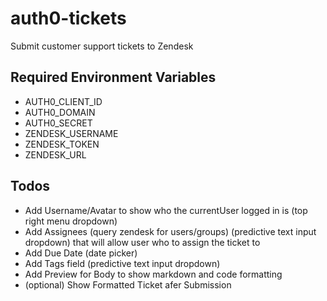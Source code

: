 # auth0-tickets
Submit customer support tickets to Zendesk

## Required Environment Variables
* AUTH0_CLIENT_ID
* AUTH0_DOMAIN
* AUTH0_SECRET
* ZENDESK_USERNAME
* ZENDESK_TOKEN
* ZENDESK_URL 

## Todos
* Add Username/Avatar to show who the currentUser logged in is (top right menu dropdown)
* Add Assignees (query zendesk for users/groups) (predictive text input dropdown) that will allow user who to assign the ticket to
* Add Due Date (date picker)
* Add Tags field (predictive text input dropdown)
* Add Preview for Body to show markdown and code formatting
* (optional) Show Formatted Ticket afer Submission
